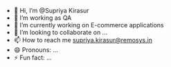 - 👋 Hi, I’m @Supriya Kirasur
- 👀 I’m working as QA 
- 🌱 I’m currently working on E-commerce applications 
- 💞️ I’m looking to collaborate on ...
- 📫 How to reach me supriya.kirasur@remosys.in
- 😄 Pronouns: ...
- ⚡ Fun fact: ...

<!---
SupriyaKirsur/SupriyaKirsur is a ✨ special ✨ repository because its `README.md` (this file) appears on your GitHub profile.
You can click the Preview link to take a look at your changes.
--->
